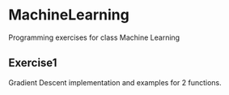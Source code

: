 # MachineLearning
Programming exercises for class Machine Learning

## Exercise1
Gradient Descent implementation and examples for 2 functions.

